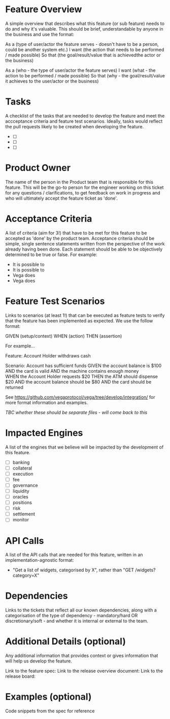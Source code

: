 # Feature Overview
A simple overview that describes what this feature (or sub feature) needs to do and why it's valuable. 
This should be brief, understandable by anyone in the business and use the format: 

As a (type of user/actor the feature serves - doesn't have to be a person, could be another system etc.) 
I want (the action that needs to be performed / made possible)
So that (the goal/result/value that is achievedthe actor or the business)

As a (who - the type of user/actor the feature serves) 
I want (what - the action to be performed / made possible)
So that (why - the goal/result/value it achieves to the user/actor or the business)

# Tasks
A checklist of the tasks that are needed to develop the feature and meet the accceptance criteria and feature test scenarios. Ideally, tasks would reflect the pull requests likely to be created when developing the feature. 

- [ ]
- [ ]
- [ ]

# Product Owner
The name of the person in the Product team that is responsible for this feature. This will be the go-to person for the engineer working on this ticket for any questions / clarifications, to get feedback on work in progress and who will ultimately accept the feature ticket as 'done'.

# Acceptance Criteria
A list of criteria (aim for 3!) that have to be met for this feature to be accepted as 'done' by the product team. Acceptance criteria should be simple, single sentence statements written from the perspective of the work already having been done. Each statement should be able to be objectively determined to be true or false. For example:

- It is possible to
- It is possible to
- Vega does
- Vega does

# Feature Test Scenarios
Links to scenarios (at least 1!) that can be executed as feature tests to verify that the feature has been implemented as expected. We use the follow format:

GIVEN (setup/context) 
WHEN (action) 
THEN (assertion) 

For example...

Feature: Account Holder withdraws cash

  Scenario: Account has sufficient funds
   GIVEN the account balance is $100
     AND the card is valid
     AND the machine contains enough money  
    WHEN the Account Holder requests $20
    THEN the ATM should dispense $20
     AND the account balance should be $80
     AND the card should be returned
     
See https://github.com/vegaprotocol/vega/tree/develop/integration/ for more format information and examples.

_TBC whether these should be separate files  - will come back to this_

# Impacted Engines
A list of the engines that we believe will be impacted by the development of this feature.

- [ ] banking
- [ ] collateral
- [ ] execution
- [ ] fee
- [ ] governance
- [ ] liquidity
- [ ] oracles
- [ ] positions
- [ ] risk
- [ ] settlement
- [ ] monitor

# API Calls 
A list of the API calls that are needed for this feature, written in an implementation-agnostic format:

- "Get a list of widgets, categorised by X", rather than "GET /widgets?category=X"

# Dependencies
Links to the tickets that reflect all our known dependencies, along with a categorisation of the type of dependency - mandatory/hard OR discretionary/soft - and whether it is internal or external to the team.

# Additional Details (optional)
Any additional information that provides context or gives information that will help us develop the feature. 

Link to the feature spec:
Link to the release overview document:
Link to the release board:

# Examples (optional)
Code snippets from the spec for reference
